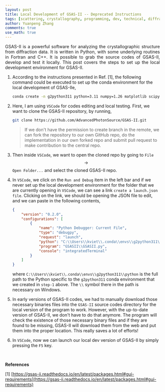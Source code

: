 ```yaml
---
layout: post
title: Local Development of GSAS-II -- Deprecated Instructions
tags: [scattering, crystallography, programming, dev, technical, diffraction]
author: Yuanpeng Zhang
comments: true
use_math: true
---
```


<p style='text-align: justify'>
GSAS-II is a powerful software for analyzing the crystallographic structure from diffraction data. It is written in
Python, with some underlying routines in Fortran and C++. It is possible to grab the source codes of GSAS-II, develop
and test it locally. This post covers the steps to set up the local development environment for GSAS-II.
</p>

1. According to the instructions presented in Ref. [1], the following command could be executed to set up the conda environment for the local development of GSAS-IIe,

    ```bash
    conda create -n g2python311 python=3.11 numpy=1.26 matplotlib scipy wxpython  pyopengl imageio h5py hdf5 pillow requests ipython conda spyder-kernels scons sphinx sphinx-rtd-theme jupyter git gitpython -c conda-forge
    ```
2. Here, I am using `VSCode` for codes editing and local testing. First, we want to clone the GSAS-II repository, by running,

    ```bash
    git clone https://github.com/AdvancedPhotonSource/GSAS-II.git
    ```

    > If we don't have the permission to create branch in the remote, we can fork the repository to our own GitHub repo, do the implementation in our own forked repo and submit pull request to make contribution to the central repo.

3. Then inside `VSCode`, we want to open the cloned repo by going to `File` $$\rightarrow$$ `Open Folder...` and select the cloned GSAS-II repo.

4. In `VSCode`, we click on the `Run and Debug` item in the left bar and if we never set up the local development environment for the folder that we are currently opening in `VSCode`, we can see a link `create a launch.json file`. Clicking on the link, we should be opening the JSON file to edit, and we can paste in the following contents,

    ```json
    {
        "version": "0.2.0",
        "configurations": [
            {
                "name": "Python Debugger: Current File",
                "type": "debugpy",
                "request": "launch",
                "python": "C:\\Users\\kviet\\.conda\\envs\\g2python311\\python",
                "program": "GSASII\\GSASII.py",
                "console": "integratedTerminal"
            }
        ]
    }
    ```

    where `C:\\Users\\kviet\\.conda\\envs\\g2python311\\python` is the full path to the Python specific to the `g2python311` conda environment that we created in `step-1` above. The `\\` symbol there in the path is necessary on Windows.

5. In early versions of GSAS-II codes, we had to manually download those necessary binaries files into the `GSAS-II` source codes directory for the local version of the program to work. However, with the up-to-date version of GSAS-II, we don't have to do that anymore. The program will check the existence of those necessary binary files and if they are found to be missing, GSAS-II will download them from the web and put them into the proper location. This really saves a lot of efforts!

6. In `VSCode`, now we can launch our local dev version of GSAS-II by simply pressing the `F5` key.

<br />

<b>References</b>

[1] [https://gsas-ii.readthedocs.io/en/latest/packages.html#gui-requirements](https://gsas-ii.readthedocs.io/en/latest/packages.html#gui-requirements)